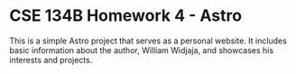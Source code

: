 # CSE 134B Homework 4 - Astro

This is a simple Astro project that serves as a personal website. It includes basic information about the author, William Widjaja, and showcases his interests and projects.
